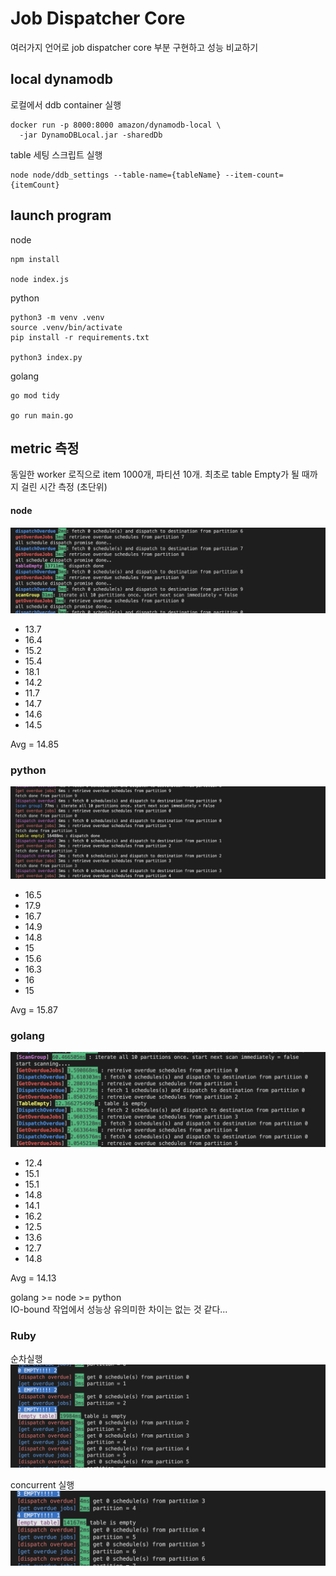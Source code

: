 Job Dispatcher Core
===================
여러가지 언어로 job dispatcher core 부분 구현하고 성능 비교하기

local dynamodb
--------------
로컬에서 ddb container 실행
```
docker run -p 8000:8000 amazon/dynamodb-local \
  -jar DynamoDBLocal.jar -sharedDb
```

table 세팅 스크립트 실행
```
node node/ddb_settings --table-name={tableName} --item-count={itemCount}
```
launch program
---------------
node
```
npm install

node index.js
```

python
```
python3 -m venv .venv
source .venv/bin/activate
pip install -r requirements.txt

python3 index.py
```

golang
```
go mod tidy

go run main.go
```

metric 측정
----------
동일한 worker 로직으로 item 1000개, 파티션 10개. 최초로 table Empty가 될 때까지 걸린 시간 측정 (초단위)

#### node
![node](./images/node.png)
- 13.7
- 16.4
- 15.2
- 15.4
- 18.1
- 14.2
- 11.7
- 14.7
- 14.6
- 14.5

Avg = 14.85

### python
![python](./images/python.png)
- 16.5
- 17.9
- 16.7
- 14.9
- 14.8
- 15
- 15.6
- 16.3
- 16
- 15

Avg = 15.87

### golang
![golang](./images/golang.png)
- 12.4
- 15.1
- 15.1
- 14.8
- 14.1
- 16.2
- 12.5
- 13.6
- 12.7
- 14.8

Avg = 14.13

golang >= node >= python   
IO-bound 작업에서 성능상 유의미한 차이는 없는 것 같다...


### Ruby
순차실행
![ruby 순차실행](images/ruby-seq.png)

concurrent 실행
![ruby future로 실행](images/ruby-fut.png)



